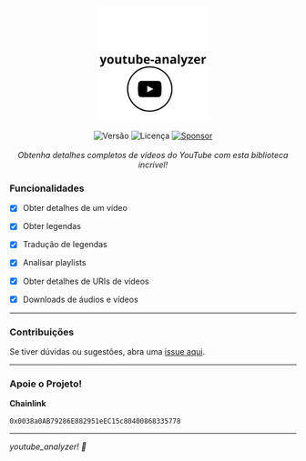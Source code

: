 <div align="center">
<img src="assets/youtube_analyzer-logo.png" alt="youtube_analyzer-logo" width="200"/>

![Versão](https://img.shields.io/badge/version-1.0-orange)
![Licença](https://img.shields.io/badge/license-MIT-orange)
[![Sponsor](https://img.shields.io/badge/📖Documentation-green)](https://github.com/PauloCesar-dev404/youtube_analyzer/blob/main/Docs/document.md)
<br><br>
<i>Obtenha detalhes completos de vídeos do YouTube com esta biblioteca incrível!</i>
<br>
</div>

### Funcionalidades
- [x] Obter detalhes de um vídeo
- [x] Obter legendas
- [x] Tradução de legendas
- [x] Analisar playlists
- [x] Obter detalhes de URIs de vídeos
- [x] Downloads de áudios e vídeos


---

### Contribuições
Se tiver dúvidas ou sugestões, abra uma [issue aqui](https://github.com/PauloCesar-dev404/youtube_analyzer/issues).

---

### Apoie o Projeto!

**Chainlink**
```
0x0038a0AB79286E882951eEC15c80400868335778
```

---

<i>youtube_analyzer! 🚀</i>


